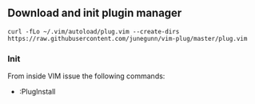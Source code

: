 ## Download and init plugin manager

```
curl -fLo ~/.vim/autoload/plug.vim --create-dirs https://raw.githubusercontent.com/junegunn/vim-plug/master/plug.vim
```

### Init
From inside VIM issue the following commands:
- :PlugInstall



